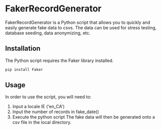 # FakerRecordGenerator
FakerRecordGenerator is a Python script that allows you to quickly and easily generate fake data to csvs. The data can be used for stress testing, database seeding, data anonymizing, etc. 

## Installation
The Python script requires the Faker library installed.
```bash
pip install Faker
```

## Usage
In order to use the script, you will need to:
1. Input a locale IE ('en_CA')
2. Input the number of records in fake_date()
3. Execute the python script
The fake data will then be generated onto a csv file in the local directory.